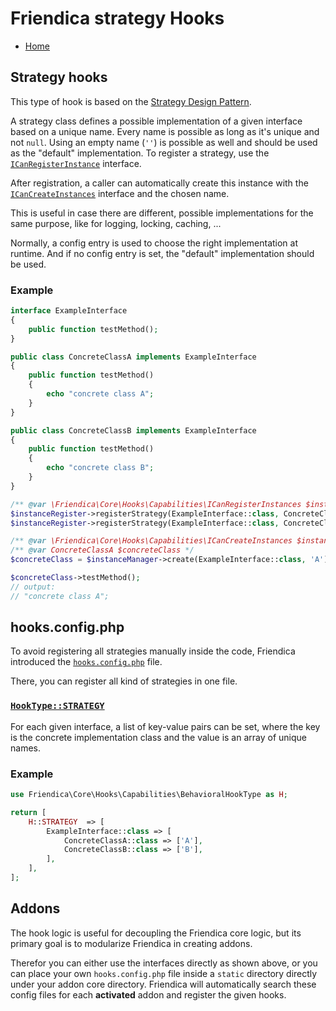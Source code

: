 Friendica strategy Hooks
===========================================

* [Home](help)

## Strategy hooks

This type of hook is based on the [Strategy Design Pattern](https://refactoring.guru/design-patterns/strategy).

A strategy class defines a possible implementation of a given interface based on a unique name.
Every name is possible as long as it's unique and not `null`.
Using an empty name (`''`) is possible as well and should be used as the "default" implementation.
To register a strategy, use the [`ICanRegisterInstance`](../src/Core/Hooks/Capabilities/ICanRegisterInstances.php) interface.

After registration, a caller can automatically create this instance with the [`ICanCreateInstances`](../src/Core/Hooks/Capabilities/ICanCreateInstances.php) interface and the chosen name.

This is useful in case there are different, possible implementations for the same purpose, like for logging, locking, caching, ...

Normally, a config entry is used to choose the right implementation at runtime.
And if no config entry is set, the "default" implementation should be used.

### Example

```php
interface ExampleInterface
{
	public function testMethod();
}

public class ConcreteClassA implements ExampleInterface
{
	public function testMethod()
	{
		echo "concrete class A";
	}
}

public class ConcreteClassB implements ExampleInterface
{
	public function testMethod()
	{
		echo "concrete class B";
	}
}

/** @var \Friendica\Core\Hooks\Capabilities\ICanRegisterInstances $instanceRegister */
$instanceRegister->registerStrategy(ExampleInterface::class, ConcreteClassA::class, 'A');
$instanceRegister->registerStrategy(ExampleInterface::class, ConcreteClassB::class, 'B');

/** @var \Friendica\Core\Hooks\Capabilities\ICanCreateInstances $instanceManager */
/** @var ConcreteClassA $concreteClass */
$concreteClass = $instanceManager->create(ExampleInterface::class, 'A');

$concreteClass->testMethod();
// output:
// "concrete class A";
```

## hooks.config.php

To avoid registering all strategies manually inside the code, Friendica introduced the [`hooks.config.php`](../static/hooks.config.php) file.

There, you can register all kind of strategies  in one file.

### [`HookType::STRATEGY`](../src/Core/Hooks/Capabilities/HookType.php)

For each given interface, a list of key-value pairs can be set, where the key is the concrete implementation class and the value is an array of unique names.

### Example

```php
use Friendica\Core\Hooks\Capabilities\BehavioralHookType as H;

return [
	H::STRATEGY  => [
		ExampleInterface::class => [
			ConcreteClassA::class => ['A'],
			ConcreteClassB::class => ['B'],
		],
	],
];
```

## Addons

The hook logic is useful for decoupling the Friendica core logic, but its primary goal is to modularize Friendica in creating addons.

Therefor you can either use the interfaces directly as shown above, or you can place your own `hooks.config.php` file inside a `static` directory directly under your addon core directory.
Friendica will automatically search these config files for each **activated** addon and register the given hooks.
